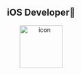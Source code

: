 
<h2 align="center"> iOS Developer🌙 </h2>

<p align="center" display="inline-block">
  <img src="https://techstack-generator.vercel.app/swift-icon.svg" alt="icon" width="100" height="100" />
</p>

